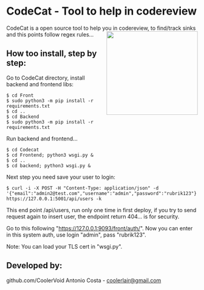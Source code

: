 # CodeCat - Tool to help in codereview 


CodeCat is a open source tool to help you in codereview, to find/track sinks and this points follow regex rules...
<img align="right" width="240" height="220" src="https://github.com/CoolerVoid/codecat/blob/master/doc/images/codecat00.png">



## How too install, step by step:

Go to CodeCat directory, install backend and frontend libs:
```
$ cd Front
$ sudo python3 -m pip install -r requirements.txt
$ cd ..
$ cd Backend
$ sudo python3 -m pip install -r requirements.txt
```

Run backend and frontend...
```
$ cd Codecat
$ cd Frontend; python3 wsgi.py &
$ cd ..
$ cd backend; python3 wsgi.py &
```

Next step you need save your user to login:
```
$ curl -i -X POST -H "Content-Type: application/json" -d '{"email":"admin2@test.com","username":"admin","password":"rubrik123"}' https://127.0.0.1:5001/api/users -k

```

This end point /api/users, run only one time in first deploy, if you try to send request again to insert user, the endpoint return 404... is for security.


Go to this following "https://127.0.0.1:9093/front/auth/".
Now you can enter in this system auth, use login "admin", pass "rubrik123".


Note: You can load your TLS cert in "wsgi.py".





## Developed by: 

github.com/CoolerVoid
Antonio Costa - coolerlair@gmail.com





